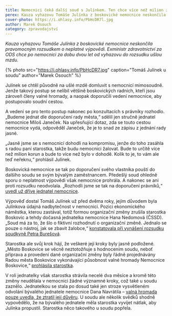 ```yaml
---
title: Nemocnici čeká další soud s Julínkem. Ten chce více než milion za ušlou mzdu
perex: Kauza vyhazovu Tomáše Julínka z boskovické nemocnice neskončila pravomocným rozsudkem o neplatné výpovědi. Exministr zdravotnictví za ODS chce po nemocnici ušlou mzdu.
cover-photo: https://i.ohlasy.info/PbHcDR7l.jpg
author: Marek Osouch
category: zpravodajství
---
```


*Kauza vyhazovu Tomáše Julínka z boskovické nemocnice neskončila pravomocným rozsudkem o neplatné výpovědi. Exministr zdravotnictví za ODS chce po nemocnici za dobu dvou let od vyhazovu do rozsudku ušlou mzdu.*

{% photo src="https://i.ohlasy.info/PbHcDR7.jpg" caption="Tomáš Julínek u soudu" author="Marek Osouch" %}

Julínek se chtěl původně na ušlé mzdě domluvit s nemocnicí mimosoudně. Jenže takový postup se nelíbil většině boskovických radních, kteří jsou zároveň členy valné hromady, a naopak doporučili vedení nemocnice, aby postupovalo soudní cestou.

A vedení se pro tento postup nakonec po konzultacích s právníky rozhodlo. „Budeme jednat dle doporučení rady města,“ sdělil jen stručně jednatel nemocnice Miloš Janeček. Na upřesňující dotaz, zda se touto cestou nemocnice vydá, odpověděl Janeček, že je to snad ze zápisu z jednání rady jasné.

„Jasně jsme se s nemocnicí dohodli na kompromisu, jenže do toho zasáhla s radou paní starostka, takže budu nemocnici žalovat. Bude to určitě více než milion korun a bude to více než bylo v dohodě. Kolik to je, to vám ale teď neřeknu,“ prohlásil Julínek.

Boskovická nemocnice se tak po doporučení svého vlastníka pouští do dalšího soudu se svým bývalým zaměstnancem. Předešlý soud ohledně sporu o neplatnost výpovědi však nemocnice prohrála. A nakonec se ani proti rozsudku neodvolala. „Rozhodli jsme se tak na doporučení právníků,“ [uvedl už dříve jednatel nemocnice](http://www.ohlasy.info/clanky/2017/09/julinek-odvolani.html).

Výpověď dostal Tomáš Julínek už před dvěma roky, jejím důvodem byla Julínkova údajná nadbytečnost v nemocnici. Pozici ekonomického náměstka, kterou zastával, totiž formou organizační změny zrušila starostka Boskovic a tehdy dočasná jednatelka nemocnice Hana Nedomová (ČSSD). „Soud má za to, že šlo o fiktivní rozhodnutí o organizační změně. Jednalo se pouze o nástroj, jak se zbavit žalobce,“ [konstatovala při vynášení rozsudku soudkyně Petra Burešová](http://www.ohlasy.info/clanky/2017/08/julinek-vyhozen-nepravem.html).

Starostka ale svůj krok hájí, že veškeré její kroky byly jasně podložené. „Město Boskovice se věcně neztotožňuje s hodnocením soudu, neboť příprava a provedení dané organizační změny byly řádně projednávány Radou města Boskovice vykonávající působnost valné hromady Nemocnice Boskovice,“ [prohlásila starostka](http://www.ohlasy.info/clanky/2017/10/anketa-soud.html).

V roli jednatelky však starostka strávila necelé dva měsíce a kromě této změny neudělala v nemocnici žádné významné kroky, což také u soudu zaznělo. Jednatelkou se stala po dosud také jen stroze vysvětleném odvolání bývalého jednatele nemocnice Dana Navrátila – [valná hromada pouze uvedla, že ztratil její důvěru](http://www.ohlasy.info/clanky/2015/10/navratil-odvolan.html). U soudu ale několik svědků shodně vypovědělo, že na bývalého jednatele měla starostka vyvíjet nátlak, aby Julínka propustil. Starostka něco takového u soudu popřela.

